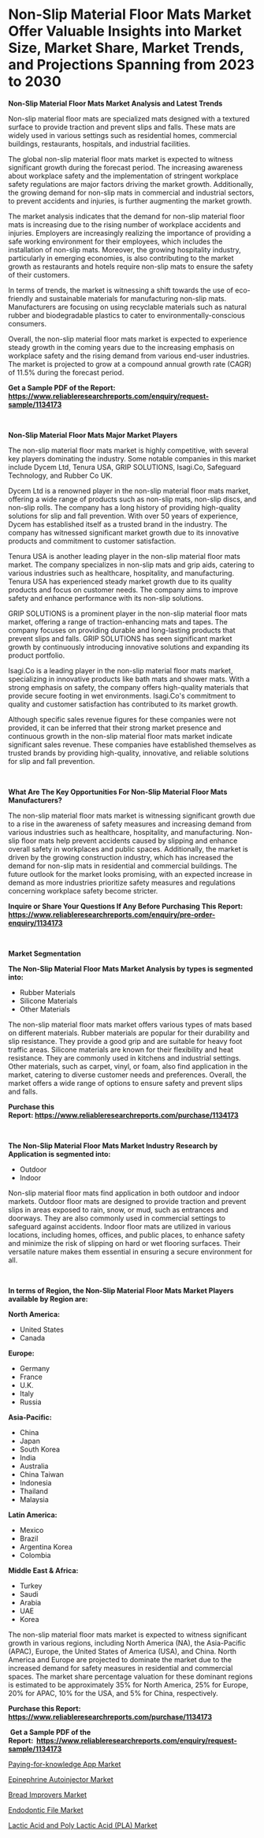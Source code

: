 <p><h1>Non-Slip Material Floor Mats Market Offer Valuable Insights into Market Size, Market Share, Market Trends, and Projections Spanning from 2023 to 2030</h1></p><p><strong>Non-Slip Material Floor Mats Market Analysis and Latest Trends</strong></p>
<p><p>Non-slip material floor mats are specialized mats designed with a textured surface to provide traction and prevent slips and falls. These mats are widely used in various settings such as residential homes, commercial buildings, restaurants, hospitals, and industrial facilities.</p><p>The global non-slip material floor mats market is expected to witness significant growth during the forecast period. The increasing awareness about workplace safety and the implementation of stringent workplace safety regulations are major factors driving the market growth. Additionally, the growing demand for non-slip mats in commercial and industrial sectors, to prevent accidents and injuries, is further augmenting the market growth.</p><p>The market analysis indicates that the demand for non-slip material floor mats is increasing due to the rising number of workplace accidents and injuries. Employers are increasingly realizing the importance of providing a safe working environment for their employees, which includes the installation of non-slip mats. Moreover, the growing hospitality industry, particularly in emerging economies, is also contributing to the market growth as restaurants and hotels require non-slip mats to ensure the safety of their customers.</p><p>In terms of trends, the market is witnessing a shift towards the use of eco-friendly and sustainable materials for manufacturing non-slip mats. Manufacturers are focusing on using recyclable materials such as natural rubber and biodegradable plastics to cater to environmentally-conscious consumers.</p><p>Overall, the non-slip material floor mats market is expected to experience steady growth in the coming years due to the increasing emphasis on workplace safety and the rising demand from various end-user industries. The market is projected to grow at a compound annual growth rate (CAGR) of 11.5% during the forecast period.</p></p>
<p><strong>Get a Sample PDF of the Report:&nbsp; <a href="https://www.reliableresearchreports.com/enquiry/request-sample/1134173">https://www.reliableresearchreports.com/enquiry/request-sample/1134173</a></strong></p>
<p>&nbsp;</p>
<p><strong>Non-Slip Material Floor Mats Major Market Players</strong></p>
<p><p>The non-slip material floor mats market is highly competitive, with several key players dominating the industry. Some notable companies in this market include Dycem Ltd, Tenura USA, GRIP SOLUTIONS, Isagi.Co, Safeguard Technology, and Rubber Co UK.</p><p>Dycem Ltd is a renowned player in the non-slip material floor mats market, offering a wide range of products such as non-slip mats, non-slip discs, and non-slip rolls. The company has a long history of providing high-quality solutions for slip and fall prevention. With over 50 years of experience, Dycem has established itself as a trusted brand in the industry. The company has witnessed significant market growth due to its innovative products and commitment to customer satisfaction.</p><p>Tenura USA is another leading player in the non-slip material floor mats market. The company specializes in non-slip mats and grip aids, catering to various industries such as healthcare, hospitality, and manufacturing. Tenura USA has experienced steady market growth due to its quality products and focus on customer needs. The company aims to improve safety and enhance performance with its non-slip solutions.</p><p>GRIP SOLUTIONS is a prominent player in the non-slip material floor mats market, offering a range of traction-enhancing mats and tapes. The company focuses on providing durable and long-lasting products that prevent slips and falls. GRIP SOLUTIONS has seen significant market growth by continuously introducing innovative solutions and expanding its product portfolio.</p><p>Isagi.Co is a leading player in the non-slip material floor mats market, specializing in innovative products like bath mats and shower mats. With a strong emphasis on safety, the company offers high-quality materials that provide secure footing in wet environments. Isagi.Co's commitment to quality and customer satisfaction has contributed to its market growth.</p><p>Although specific sales revenue figures for these companies were not provided, it can be inferred that their strong market presence and continuous growth in the non-slip material floor mats market indicate significant sales revenue. These companies have established themselves as trusted brands by providing high-quality, innovative, and reliable solutions for slip and fall prevention.</p></p>
<p>&nbsp;</p>
<p><strong>What Are The Key Opportunities For Non-Slip Material Floor Mats Manufacturers?</strong></p>
<p><p>The non-slip material floor mats market is witnessing significant growth due to a rise in the awareness of safety measures and increasing demand from various industries such as healthcare, hospitality, and manufacturing. Non-slip floor mats help prevent accidents caused by slipping and enhance overall safety in workplaces and public spaces. Additionally, the market is driven by the growing construction industry, which has increased the demand for non-slip mats in residential and commercial buildings. The future outlook for the market looks promising, with an expected increase in demand as more industries prioritize safety measures and regulations concerning workplace safety become stricter.</p></p>
<p><strong>Inquire or Share Your Questions If Any Before Purchasing This Report: <a href="https://www.reliableresearchreports.com/enquiry/pre-order-enquiry/1134173">https://www.reliableresearchreports.com/enquiry/pre-order-enquiry/1134173</a></strong></p>
<p>&nbsp;</p>
<p><strong>Market Segmentation</strong></p>
<p><strong>The Non-Slip Material Floor Mats Market Analysis by types is segmented into:</strong></p>
<p><ul><li>Rubber Materials</li><li>Silicone Materials</li><li>Other Materials</li></ul></p>
<p><p>The non-slip material floor mats market offers various types of mats based on different materials. Rubber materials are popular for their durability and slip resistance. They provide a good grip and are suitable for heavy foot traffic areas. Silicone materials are known for their flexibility and heat resistance. They are commonly used in kitchens and industrial settings. Other materials, such as carpet, vinyl, or foam, also find application in the market, catering to diverse customer needs and preferences. Overall, the market offers a wide range of options to ensure safety and prevent slips and falls.</p></p>
<p><strong>Purchase this Report:&nbsp;<a href="https://www.reliableresearchreports.com/purchase/1134173">https://www.reliableresearchreports.com/purchase/1134173</a></strong></p>
<p>&nbsp;</p>
<p><strong>The Non-Slip Material Floor Mats Market Industry Research by Application is segmented into:</strong></p>
<p><ul><li>Outdoor</li><li>Indoor</li></ul></p>
<p><p>Non-slip material floor mats find application in both outdoor and indoor markets. Outdoor floor mats are designed to provide traction and prevent slips in areas exposed to rain, snow, or mud, such as entrances and doorways. They are also commonly used in commercial settings to safeguard against accidents. Indoor floor mats are utilized in various locations, including homes, offices, and public places, to enhance safety and minimize the risk of slipping on hard or wet flooring surfaces. Their versatile nature makes them essential in ensuring a secure environment for all.</p></p>
<p>&nbsp;</p>
<p><strong>In terms of Region, the Non-Slip Material Floor Mats Market Players available by Region are:</strong></p>
<p>
    <p> <strong> North America: </strong>
        <ul>
            <li>United States</li>
            <li>Canada</li>
        </ul>
        </p> 
    <p> <strong> Europe: </strong>
        <ul>
            <li>Germany</li>
            <li>France</li>
            <li>U.K.</li>
            <li>Italy</li>
            <li>Russia</li>
        </ul>
        </p> 
    <p> <strong> Asia-Pacific: </strong>
        <ul>
            <li>China</li>
            <li>Japan</li>
            <li>South Korea</li>
            <li>India</li>
            <li>Australia</li>
            <li>China Taiwan</li>
            <li>Indonesia</li>
            <li>Thailand</li>
            <li>Malaysia</li>
        </ul>
        </p> 
    <p> <strong> Latin America: </strong>
        <ul>
            <li>Mexico</li>
            <li>Brazil</li>
            <li>Argentina Korea</li>
            <li>Colombia</li>
        </ul>
        </p> 
    <p> <strong> Middle East & Africa: </strong>
        <ul>
            <li>Turkey</li>
            <li>Saudi</li>
            <li>Arabia</li>
            <li>UAE</li>
            <li>Korea</li>
        </ul>
    </p>
    </p>
<p><p>The non-slip material floor mats market is expected to witness significant growth in various regions, including North America (NA), the Asia-Pacific (APAC), Europe, the United States of America (USA), and China. North America and Europe are projected to dominate the market due to the increased demand for safety measures in residential and commercial spaces. The market share percentage valuation for these dominant regions is estimated to be approximately 35% for North America, 25% for Europe, 20% for APAC, 10% for the USA, and 5% for China, respectively.</p></p>
<p><strong>Purchase this Report: <a href="https://www.reliableresearchreports.com/purchase/1134173">https://www.reliableresearchreports.com/purchase/1134173</a></strong></p>
<p>&nbsp;<strong>Get a Sample PDF of the Report:&nbsp;&nbsp;<a href="https://www.reliableresearchreports.com/enquiry/request-sample/1134173">https://www.reliableresearchreports.com/enquiry/request-sample/1134173</a></strong></p>
<p><strong></strong></p>
<p><p><a href="https://github.com/BryceTownsendr/Market-Research-Report-List-1/blob/main/paying-for-knowledge-app-market.md">Paying-for-knowledge App Market</a></p><p><a href="https://www.linkedin.com/pulse/epinephrine-autoinjector-market-challenges-opportunities-growth-zovce/">Epinephrine Autoinjector Market</a></p><p><a href="https://medium.com/@jenniferwhite656/bread-improvers-market-trends-forecast-and-competitive-analysis-to-2030-35ccc9efa82a">Bread Improvers Market</a></p><p><a href="https://www.linkedin.com/pulse/decoding-endodontic-file-market-deep-dive-latest-trends-segmentation-jbx6e/">Endodontic File Market</a></p><p><a href="https://medium.com/@bonniehoppe2023/lactic-acid-and-poly-lactic-acid-pla-market-insight-market-trends-growth-forecasted-from-2023-67bc022456f7">Lactic Acid and Poly Lactic Acid (PLA) Market</a></p></p>